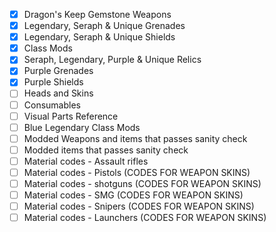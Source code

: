 - [x] Dragon's Keep Gemstone Weapons
- [x] Legendary, Seraph & Unique Grenades
- [x] Legendary, Seraph & Unique Shields
- [x] Class Mods
- [x] Seraph, Legendary, Purple & Unique Relics
- [x] Purple Grenades
- [x] Purple Shields
- [ ] Heads and Skins
- [ ] Consumables
- [ ] Visual Parts Reference
- [ ] Blue Legendary Class Mods
- [ ] Modded Weapons and items that passes sanity check
- [ ] Modded items that passes sanity check
- [ ] Material codes - Assault rifles
- [ ] Material codes - Pistols (CODES FOR WEAPON SKINS)
- [ ] Material codes - shotguns (CODES FOR WEAPON SKINS)
- [ ] Material codes - SMG (CODES FOR WEAPON SKINS)
- [ ] Material codes - Snipers (CODES FOR WEAPON SKINS)
- [ ] Material codes - Launchers (CODES FOR WEAPON SKINS)